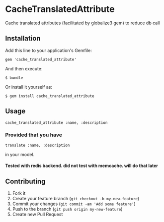 # CacheTranslatedAttribute

Cache translated attributes (facilitated by globalize3 gem) to reduce db call

## Installation

Add this line to your application's Gemfile:

    gem 'cache_translated_attribute'

And then execute:

    $ bundle

Or install it yourself as:

    $ gem install cache_translated_attribute

## Usage

    cache_translated_attribute :name, :description

### Provided that  you have

    translate :name, :description

in your model.

#### Tested with redis backend. did not test with memcache. will do that later

## Contributing

1. Fork it
2. Create your feature branch (`git checkout -b my-new-feature`)
3. Commit your changes (`git commit -am 'Add some feature'`)
4. Push to the branch (`git push origin my-new-feature`)
5. Create new Pull Request
